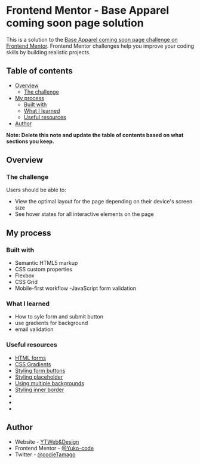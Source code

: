 # Frontend Mentor - Base Apparel coming soon page solution

This is a solution to the [Base Apparel coming soon page challenge on Frontend Mentor](https://www.frontendmentor.io/challenges/base-apparel-coming-soon-page-5d46b47f8db8a7063f9331a0). Frontend Mentor challenges help you improve your coding skills by building realistic projects.

## Table of contents

- [Overview](#overview)
  - [The challenge](#the-challenge)
- [My process](#my-process)
  - [Built with](#built-with)
  - [What I learned](#what-i-learned)
  - [Useful resources](#useful-resources)
- [Author](#author)

**Note: Delete this note and update the table of contents based on what sections you keep.**

## Overview

### The challenge

Users should be able to:

- View the optimal layout for the page depending on their device's screen size
- See hover states for all interactive elements on the page


## My process

### Built with
- Semantic HTML5 markup
- CSS custom properties
- Flexbox
- CSS Grid
- Mobile-first workflow
-JavaScript form validation

### What I learned

- How to syle form and submit button
- use gradients for background
- email validation

### Useful resources

- [HTML forms](https://www.w3schools.com/html/html_forms.asp)
- [CSS Gradients](https://www.w3schools.com/css/css3_gradients.asp)
- [Styling form buttons](https://www.w3schools.com/css/tryit.asp?filename=trycss_form_button)
- [Styling placeholder](https://developer.mozilla.org/en-US/docs/Web/CSS/::placeholder)
- [Using multiple backgrounds](https://developer.mozilla.org/en-US/docs/Web/CSS/CSS_Backgrounds_and_Borders/Using_multiple_backgrounds)
- [Styling inner border](https://flaviocopes.com/css-border-inside-element/)
- []()
- []()
- []()



## Author

- Website - [YTWeb&Design](https://ytwebxdesign.com/)
- Frontend Mentor - [@Yuko-code](https://www.frontendmentor.io/profile/Yuko-code)
- Twitter - [@codieTamago](https://www.twitter.com/codieTamago)








